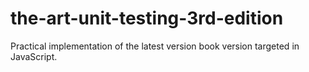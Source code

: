 # the-art-unit-testing-3rd-edition
Practical implementation of the latest version book version targeted in JavaScript.
